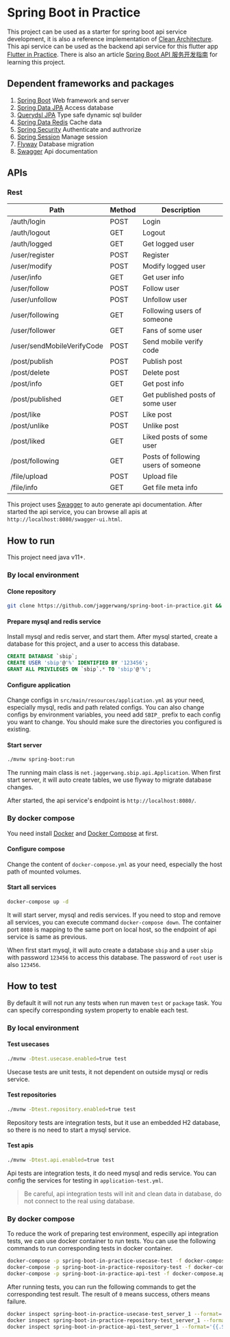 # Spring Boot in Practice

This project can be used as a starter for spring boot api service development, it is also a reference implementation of [Clean Architecture](https://blog.jaggerwang.net/clean-architecture-in-practice/). This api service can be used as the backend api service for this flutter app [Flutter in Practice](https://github.com/jaggerwang/flutter-in-practice). There is also an article [Spring Boot API 服务开发指南](https://blog.jaggerwang.net/spring-boot-api-service-develop-tour/) for learning this project.

## Dependent frameworks and packages

1. [Spring Boot](https://spring.io/projects/spring-boot) Web framework and server
1. [Spring Data JPA](https://spring.io/projects/spring-data-jpa) Access database
1. [Querydsl JPA](https://github.com/querydsl/querydsl/tree/master/querydsl-jpa) Type safe dynamic sql builder
1. [Spring Data Redis](https://spring.io/projects/spring-data-redis) Cache data
1. [Spring Security](https://spring.io/projects/spring-security) Authenticate and authrorize
1. [Spring Session](https://spring.io/projects/spring-session) Manage session
1. [Flyway](https://flywaydb.org/) Database migration
1. [Swagger](https://swagger.io/) Api documentation

## APIs

### Rest

| Path  | Method | Description |
| ------------- | ------------- | ------------- |
| /auth/login | POST | Login |
| /auth/logout | GET | Logout |
| /auth/logged | GET | Get logged user |
| /user/register | POST | Register |
| /user/modify | POST | Modify logged user |
| /user/info | GET | Get user info |
| /user/follow | POST | Follow user |
| /user/unfollow | POST | Unfollow user |
| /user/following | GET | Following users of someone |
| /user/follower | GET | Fans of some user |
| /user/sendMobileVerifyCode | POST | Send mobile verify code |
| /post/publish | POST | Publish post |
| /post/delete | POST | Delete post |
| /post/info | GET | Get post info |
| /post/published | GET | Get published posts of some user |
| /post/like | POST | Like post |
| /post/unlike | POST | Unlike post |
| /post/liked | GET | Liked posts of some user |
| /post/following | GET | Posts of following users of someone |
| /file/upload | POST | Upload file |
| /file/info | GET | Get file meta info |

This project uses [Swagger](https://swagger.io/) to auto generate api documentation. After started the api service, you can browse all apis at `http://localhost:8080/swagger-ui.html`.

## How to run

This project need java v11+.

### By local environment

#### Clone repository

```bash
git clone https://github.com/jaggerwang/spring-boot-in-practice.git && cd spring-boot-in-practice
```

#### Prepare mysql and redis service

Install mysql and redis server, and start them. After mysql started, create a database for this project, and a user to access this database.

```sql
CREATE DATABASE `sbip`;
CREATE USER 'sbip'@'%' IDENTIFIED BY '123456';
GRANT ALL PRIVILEGES ON `sbip`.* TO 'sbip'@'%';
```

#### Configure application

Change configs in `src/main/resources/application.yml` as your need, especially mysql, redis and path related configs. You can also change configs by environment variables, you need add `SBIP_` prefix to each config you want to change. You should make sure the directories you configured is existing.

#### Start server

```bash
./mvnw spring-boot:run
```

The running main class is `net.jaggerwang.sbip.api.Application`. When first start server, it will auto create tables, we use flyway to migrate database changes.

After started, the api service's endpoint is `http://localhost:8080/`.

### By docker compose

You need install [Docker](https://www.docker.com/) and [Docker Compose](https://docs.docker.com/compose/) at first.

#### Configure compose

Change the content of `docker-compose.yml` as your need, especially the host path of mounted volumes.

#### Start all services

```bash
docker-compose up -d
```

It will start server, mysql and redis services. If you need to stop and remove all services, you can execute command `docker-compose down`. The container port `8080` is mapping to the same port on local host, so the endpoint of api service is same as previous.

When first start mysql, it will auto create a database `sbip` and a user `sbip` with password `123456` to access this database. The password of `root` user is also `123456`.

## How to test

By default it will not run any tests when run maven `test` or `package` task. You can specify corresponding system property to enable each test.

### By local environment

#### Test usecases

```bash
./mvnw -Dtest.usecase.enabled=true test
```

Usecase tests are unit tests, it not dependent on outside mysql or redis service.

#### Test repositories

```bash
./mvnw -Dtest.repository.enabled=true test
```

Repository tests are integration tests, but it use an embedded H2 database, so there is no need to start a mysql service.

#### Test apis

```bash
./mvnw -Dtest.api.enabled=true test
```

Api tests are integration tests, it do need mysql and redis service. You can config the services for testing in `application-test.yml`.
                                                                    
> Be careful, api integration tests will init and clean data in database, do not connect to the real using database.

### By docker compose

To reduce the work of preparing test environment, especilly api integration tests, we can use docker container to run tests. You can use the following commands to run corresponding tests in docker container.

```bash
docker-compose -p spring-boot-in-practice-usecase-test -f docker-compose.usecase-test.yml up
docker-compose -p spring-boot-in-practice-repository-test -f docker-compose.repository-test.yml up
docker-compose -p spring-boot-in-practice-api-test -f docker-compose.api-test.yml up
```

After running tests, you can run the following commands to get the corresponding test result. The result of `0` means success, others means failure. 

```bash
docker inspect spring-boot-in-practice-usecase-test_server_1 --format='{{.State.ExitCode}}'
docker inspect spring-boot-in-practice-repository-test_server_1 --format='{{.State.ExitCode}}'
docker inspect spring-boot-in-practice-api-test_server_1 --format='{{.State.ExitCode}}'
```